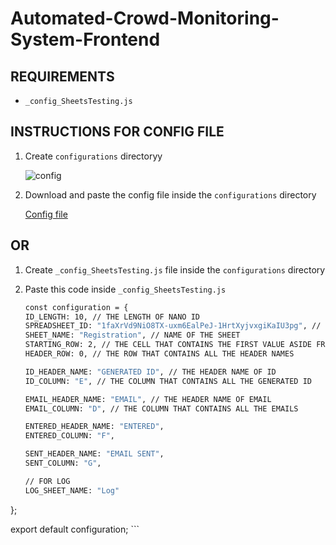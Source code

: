 # **Automated-Crowd-Monitoring-System-Frontend**


## REQUIREMENTS
* `_config_SheetsTesting.js`

## INSTRUCTIONS FOR CONFIG FILE
1. Create `configurations` directoryy
   
   ![config](https://user-images.githubusercontent.com/74962185/205588209-37be292b-d859-4717-8643-654be6aefd8c.png)
 
2. Download and paste the config file inside the `configurations` directory
     
     [Config file](https://drive.google.com/file/d/1N1NA5x0eduRB-JHUSJN9MMVZarJ-Krgt/view?fbclid=IwAR0sMkFVCDzZr85_vc1xx9QMnRCwJqs21gCywml25RBMhJ9IpCHkWKKRfD8)

## OR
1. Create `_config_SheetsTesting.js` file inside the `configurations` directory

2. Paste this code inside `_config_SheetsTesting.js` 
     
      ```bash
    const configuration = {
    ID_LENGTH: 10, // THE LENGTH OF NANO ID
    SPREADSHEET_ID: "1faXrVd9NiO8TX-uxm6EalPeJ-1HrtXyjvxgiKaIU3pg", // FOUND IN LINK
    SHEET_NAME: "Registration", // NAME OF THE SHEET
    STARTING_ROW: 2, // THE CELL THAT CONTAINS THE FIRST VALUE ASIDE FROM HEADER
    HEADER_ROW: 0, // THE ROW THAT CONTAINS ALL THE HEADER NAMES
  
    ID_HEADER_NAME: "GENERATED ID", // THE HEADER NAME OF ID
    ID_COLUMN: "E", // THE COLUMN THAT CONTAINS ALL THE GENERATED ID
  
    EMAIL_HEADER_NAME: "EMAIL", // THE HEADER NAME OF EMAIL
    EMAIL_COLUMN: "D", // THE COLUMN THAT CONTAINS ALL THE EMAILS
  
    ENTERED_HEADER_NAME: "ENTERED",
    ENTERED_COLUMN: "F",
  
    SENT_HEADER_NAME: "EMAIL SENT", 
    SENT_COLUMN: "G",
  
    // FOR LOG
    LOG_SHEET_NAME: "Log"
  };
  
  export default configuration;
    ```
